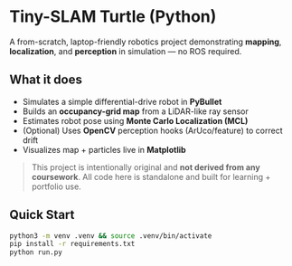 # Tiny-SLAM Turtle (Python)

A from-scratch, laptop-friendly robotics project demonstrating **mapping**, **localization**, and **perception** in simulation — no ROS required.

## What it does
- Simulates a simple differential-drive robot in **PyBullet**
- Builds an **occupancy-grid map** from a LiDAR-like ray sensor
- Estimates robot pose using **Monte Carlo Localization (MCL)**
- (Optional) Uses **OpenCV** perception hooks (ArUco/feature) to correct drift
- Visualizes map + particles live in **Matplotlib**

> This project is intentionally original and **not derived from any coursework**. All code here is standalone and built for learning + portfolio use.

## Quick Start
```bash
python3 -m venv .venv && source .venv/bin/activate
pip install -r requirements.txt
python run.py
```
